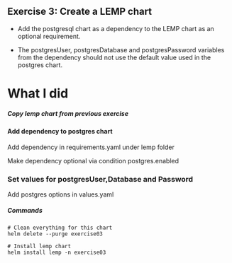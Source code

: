 ## Exercise 3: Create a LEMP chart

- Add the postgresql chart as a dependency to the LEMP chart as an optional requirement.

- The postgresUser, postgresDatabase and postgresPassword variables from the dependency should not use the default value used in the postgres chart.

# What I did

##### Copy lemp chart from previous exercise

####  Add dependency to postgres chart

Add dependency in requirements.yaml under lemp folder

Make dependency optional via condition postgres.enabled

### Set values for postgresUser,Database and Password

Add postgres options in values.yaml


##### Commands
```
# Clean everything for this chart
helm delete --purge exercise03

# Install lemp chart
helm install lemp -n exercise03
```



